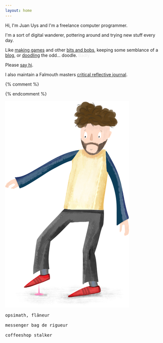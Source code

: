 ```yaml
---
layout: home
---
```



Hi, I'm Juan Uys and I'm a freelance computer programmer.

I'm a sort of digital wanderer, pottering around and trying new stuff every day.

Like [making games](games) and other [bits and bobs](made), keeping some semblance of a [blog](blog), or [doodling](doodles) the odd... doodle. <span style="color: #e8e8e8">Badly.</span>

Please [say hi](about).

I also maintain a Falmouth masters [critical reflective journal](masters).

{% comment %}
<!-- ![Life is... stepping in gum. On a hot day.](/assets/doodles/original/2020-06-17-me.png) -->
<!-- <img src="/assets/index/2020-06-17-me.png" alt="Life is... stepping in gum. On a hot day." width="400"/> -->
{% endcomment %}

![Life is... stepping in gum. On a hot day.](/assets/index/2020-06-17-me.png)


<pre>
opsimath, flâneur

messenger bag de rigueur

coffeeshop stalker
</pre>
